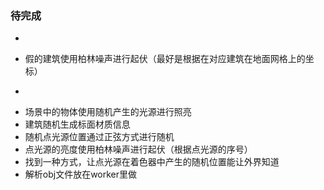 ### 待完成
- ~~~假的建筑模型修改中心到底面上~~~
- 假的建筑使用柏林噪声进行起伏（最好是根据在对应建筑在地面网格上的坐标）
- ~~~场景中加入随机点光源~~~
- 场景中的物体使用随机产生的光源进行照亮
- 建筑随机生成标面材质信息
- 随机点光源位置通过正弦方式进行随机
- 点光源的亮度使用柏林噪声进行起伏（根据点光源的序号）
- 找到一种方式，让点光源在着色器中产生的随机位置能让外界知道
- 解析obj文件放在worker里做